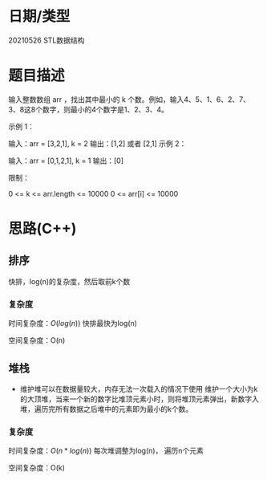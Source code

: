 
<!--
 * @Author: baisichen
 * @Date: 2021-05-10 10:20:04
 * @LastEditTime: 2021-05-26 11:47:55
 * @LastEditors: baisichen
 * @Description: 
-->
# 日期/类型
20210526 STL数据结构

# 题目描述
输入整数数组 arr ，找出其中最小的 k 个数。例如，输入4、5、1、6、2、7、3、8这8个数字，则最小的4个数字是1、2、3、4。

示例 1：

输入：arr = [3,2,1], k = 2
输出：[1,2] 或者 [2,1]
示例 2：

输入：arr = [0,1,2,1], k = 1
输出：[0]
 

限制：

0 <= k <= arr.length <= 10000
0 <= arr[i] <= 10000


# 思路(C++)

## 排序
快排，log(n)的复杂度，然后取前k个数

### 复杂度
时间复杂度：$O(log(n))$ 快排最快为log(n)

空间复杂度：O(n)

## 堆栈
- 维护堆可以在数据量较大，内存无法一次载入的情况下使用
维护一个大小为k的大顶堆，当来一个新的数字比堆顶元素小时，则将堆顶元素弹出，新数字入堆，遍历完所有数据之后堆中的元素即为最小的k个数。

### 复杂度
时间复杂度：$O(n*log(n))$ 每次堆调整为log(n)， 遍历n个元素

空间复杂度：O(k)
